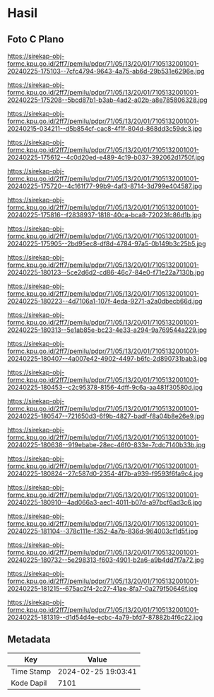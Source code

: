 # Hasil

## Foto C Plano

https://sirekap-obj-formc.kpu.go.id/2ff7/pemilu/pdpr/71/05/13/20/01/7105132001001-20240225-175103--7cfc4794-9643-4a75-ab6d-29b531e6296e.jpg

https://sirekap-obj-formc.kpu.go.id/2ff7/pemilu/pdpr/71/05/13/20/01/7105132001001-20240225-175208--5bcd87b1-b3ab-4ad2-a02b-a8e785806328.jpg

https://sirekap-obj-formc.kpu.go.id/2ff7/pemilu/pdpr/71/05/13/20/01/7105132001001-20240215-034211--d5b854cf-cac8-4f1f-804d-868dd3c59dc3.jpg

https://sirekap-obj-formc.kpu.go.id/2ff7/pemilu/pdpr/71/05/13/20/01/7105132001001-20240225-175612--4c0d20ed-e489-4c19-b037-392062d1750f.jpg

https://sirekap-obj-formc.kpu.go.id/2ff7/pemilu/pdpr/71/05/13/20/01/7105132001001-20240225-175720--4c161f77-99b9-4af3-8714-3d799e404587.jpg

https://sirekap-obj-formc.kpu.go.id/2ff7/pemilu/pdpr/71/05/13/20/01/7105132001001-20240225-175816--f2838937-1818-40ca-bca8-72023fc86d1b.jpg

https://sirekap-obj-formc.kpu.go.id/2ff7/pemilu/pdpr/71/05/13/20/01/7105132001001-20240225-175905--2bd95ec8-df8d-4784-97a5-0b149b3c25b5.jpg

https://sirekap-obj-formc.kpu.go.id/2ff7/pemilu/pdpr/71/05/13/20/01/7105132001001-20240225-180123--5ce2d6d2-cd86-46c7-84e0-f71e22a7130b.jpg

https://sirekap-obj-formc.kpu.go.id/2ff7/pemilu/pdpr/71/05/13/20/01/7105132001001-20240225-180223--4d7106a1-107f-4eda-9271-a2a0dbecb66d.jpg

https://sirekap-obj-formc.kpu.go.id/2ff7/pemilu/pdpr/71/05/13/20/01/7105132001001-20240225-180313--5e1ab85e-bc23-4e33-a294-9a769544a229.jpg

https://sirekap-obj-formc.kpu.go.id/2ff7/pemilu/pdpr/71/05/13/20/01/7105132001001-20240225-180407--4a007e42-4902-4497-b6fc-2d890731bab3.jpg

https://sirekap-obj-formc.kpu.go.id/2ff7/pemilu/pdpr/71/05/13/20/01/7105132001001-20240225-180453--c2c95378-8156-4dff-9c6a-aa481f30580d.jpg

https://sirekap-obj-formc.kpu.go.id/2ff7/pemilu/pdpr/71/05/13/20/01/7105132001001-20240225-180547--721650d3-6f9b-4827-badf-f8a04b8e26e9.jpg

https://sirekap-obj-formc.kpu.go.id/2ff7/pemilu/pdpr/71/05/13/20/01/7105132001001-20240225-180638--919ebabe-28ec-46f0-833e-7cdc7140b33b.jpg

https://sirekap-obj-formc.kpu.go.id/2ff7/pemilu/pdpr/71/05/13/20/01/7105132001001-20240225-180824--27c587d0-2354-4f7b-a939-f9593f6fa9c4.jpg

https://sirekap-obj-formc.kpu.go.id/2ff7/pemilu/pdpr/71/05/13/20/01/7105132001001-20240225-180910--4ad066a3-aec1-4011-b07d-a97bcf6ad3c6.jpg

https://sirekap-obj-formc.kpu.go.id/2ff7/pemilu/pdpr/71/05/13/20/01/7105132001001-20240225-181104--378c111e-f352-4a7b-836d-964003cf1d5f.jpg

https://sirekap-obj-formc.kpu.go.id/2ff7/pemilu/pdpr/71/05/13/20/01/7105132001001-20240225-180732--5e298313-f603-4901-b2a6-a9b4dd7f7a72.jpg

https://sirekap-obj-formc.kpu.go.id/2ff7/pemilu/pdpr/71/05/13/20/01/7105132001001-20240225-181215--675ac2f4-2c27-41ae-8fa7-0a279f50646f.jpg

https://sirekap-obj-formc.kpu.go.id/2ff7/pemilu/pdpr/71/05/13/20/01/7105132001001-20240225-181319--d1d54d4e-ecbc-4a79-bfd7-87882b4f6c22.jpg


## Metadata

| Key        | Value               |
| ---------- | ------------------- |
| Time Stamp | 2024-02-25 19:03:41 |
| Kode Dapil | 7101                |



